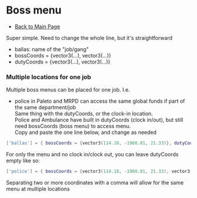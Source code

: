 # Boss menu
- [Back to Main Page](../README.md#alcatraz-templates)  
  
Super simple. Need to change the whole line, but it's straightforward  
- ballas: name of the "job/gang"
- bossCoords = {vector3(...), vector3(...)}
- dutyCoords = {vector3(...), vector3(...)}
  
### Multiple locations for one job
Multiple boss menus can be placed for one job. I.e.  
- police in Paleto and MRPD can access the same global funds if part of the same department/job    
Same thing with the dutyCoords, or the clock-in location.  
Police and Ambulance have built in dutyCoords (clock in/out), but still need bossCoords (boss menu) to access menu.  
Copy and paste the one line below, and change as needed
```lua
['ballas'] = { bossCoords = {vector3(114.18, -1960.81, 21.33)}, dutyCoords = {vector3(109.48, -1961.42, 20.96)} },
```
  
For only the menu and no clock in/clock out, you can leave dutyCoords empty like so:  
```lua
['police'] = { bossCoords = {vector3(114.18, -1960.81, 21.33), vector3(114.18, -1960.81, 21.33)}, dutyCoords = {} },
```
Separating two or more coordinates with a comma will allow for the same menu at multiple locations
